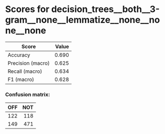 # Scores for decision_trees__both__3-gram__none__lemmatize__none__none__none
|      Score      |Value|
|-----------------|----:|
|Accuracy         |0.690|
|Precision (macro)|0.625|
|Recall (macro)   |0.634|
|F1 (macro)       |0.628|

### Confusion matrix:
|OFF|NOT|
|--:|--:|
|122|118|
|149|471|
